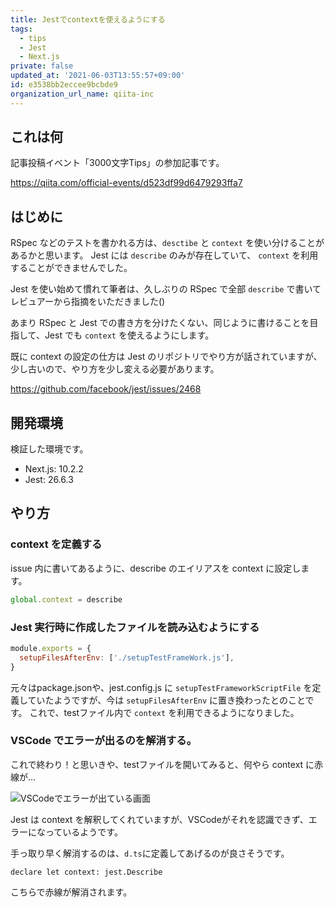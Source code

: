 ```yaml
---
title: Jestでcontextを使えるようにする
tags:
  - tips
  - Jest
  - Next.js
private: false
updated_at: '2021-06-03T13:55:57+09:00'
id: e3538bb2eccee9bcbde9
organization_url_name: qiita-inc
---
```

## これは何
記事投稿イベント「3000文字Tips」の参加記事です。

https://qiita.com/official-events/d523df99d6479293ffa7

## はじめに

RSpec などのテストを書かれる方は、`desctibe` と `context` を使い分けることがあるかと思います。
Jest には `describe` のみが存在していて、 `context` を利用することができませんでした。

Jest を使い始めて慣れて筆者は、久しぶりの RSpec で全部 `describe` で書いてレビュアーから指摘をいただきました()

あまり RSpec と Jest での書き方を分けたくない、同じように書けることを目指して、Jest でも `context` を使えるようにします。

既に context の設定の仕方は Jest のリポジトリでやり方が話されていますが、少し古いので、やり方を少し変える必要があります。

https://github.com/facebook/jest/issues/2468

## 開発環境
検証した環境です。
- Next.js: 10.2.2
- Jest: 26.6.3

## やり方
### context を定義する

issue 内に書いてあるように、describe のエイリアスを context に設定します。

```js:setupTestFramework.js
global.context = describe
```

### Jest 実行時に作成したファイルを読み込むようにする

```js:jest.config.js
module.exports = {
  setupFilesAfterEnv: ['./setupTestFrameWork.js'],
}
```

元々はpackage.jsonや、jest.config.js に `setupTestFrameworkScriptFile` を定義していたようですが、今は `setupFilesAfterEnv` に置き換わったとのことです。
これで、testファイル内で `context` を利用できるようになりました。

### VSCode でエラーが出るのを解消する。

これで終わり！と思いきや、testファイルを開いてみると、何やら context に赤線が...

![VSCodeでエラーが出ている画面](https://qiita-image-store.s3.ap-northeast-1.amazonaws.com/0/166596/693a08c0-54b6-4073-034f-a582c50df2e5.png)

Jest は context を解釈してくれていますが、VSCodeがそれを認識できず、エラーになっているようです。

手っ取り早く解消するのは、`d.ts`に定義してあげるのが良さそうです。

```
declare let context: jest.Describe
```

こちらで赤線が解消されます。
